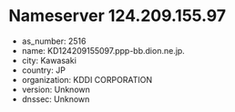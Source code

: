 # Nameserver 124.209.155.97

* as_number: 2516
* name: KD124209155097.ppp-bb.dion.ne.jp.
* city: Kawasaki
* country: JP
* organization: KDDI CORPORATION
* version: Unknown
* dnssec: Unknown
